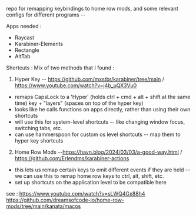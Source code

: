 repo for remapping keybindings to home row mods, and some relevant configs for
different programs --

Apps needed :

- Raycast
- Karabiner-Elements
- Rectangle
- AltTab

Shortcuts : Mix of two methods that I found :

1. Hyper Key -- https://github.com/mxstbr/karabiner/tree/main /
   https://www.youtube.com/watch?v=j4b_uQX3Vu0

- remaps CapsLock to a 'Hyper' (holds ctrl + cmd + alt + shift at the same time)
  key + "layers" (spaces on top of the hyper key)
- looks like he calls functions on apps directly, rather than using their own
  shortcuts
- will use this for system-level shortcuts -- like changing window focus,
  switching tabs, etc.
- can use hammerspoon for custom os level shortcuts -- map them to hyper key
  shortcuts

2. Home Row Mods --https://havn.blog/2024/03/03/a-good-way.html /
   https://github.com/Erlendms/karabiner-actions

- this lets us remap certain keys to emit different events if they are held --
  we can use this to remap home row keys to ctrl, alt, shift, etc.
- set up shortcuts on the application level to be compatible here

see : https://www.youtube.com/watch?v=sLWQ4Gx88h4
https://github.com/dreamsofcode-io/home-row-mods/tree/main/kanata/macos
